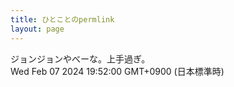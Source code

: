 ```yaml
---
title: ひとことのpermlink
layout: page
---
```

<div class="box" dt="1707303120020">
  ジョンジョンやべーな。上手過ぎ。
  <div class="content is-small">Wed Feb 07 2024 19:52:00 GMT+0900 (日本標準時)</div>
</div>